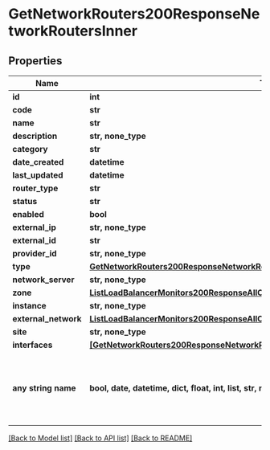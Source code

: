 # GetNetworkRouters200ResponseNetworkRoutersInner


## Properties
Name | Type | Description | Notes
------------ | ------------- | ------------- | -------------
**id** | **int** |  | [optional] 
**code** | **str** |  | [optional] 
**name** | **str** |  | [optional] 
**description** | **str, none_type** |  | [optional] 
**category** | **str** |  | [optional] 
**date_created** | **datetime** |  | [optional] 
**last_updated** | **datetime** |  | [optional] 
**router_type** | **str** |  | [optional] 
**status** | **str** |  | [optional] 
**enabled** | **bool** |  | [optional] 
**external_ip** | **str, none_type** |  | [optional] 
**external_id** | **str** |  | [optional] 
**provider_id** | **str, none_type** |  | [optional] 
**type** | [**GetNetworkRouters200ResponseNetworkRoutersInnerType**](GetNetworkRouters200ResponseNetworkRoutersInnerType.md) |  | [optional] 
**network_server** | **str, none_type** |  | [optional] 
**zone** | [**ListLoadBalancerMonitors200ResponseAllOfLoadBalancerMonitorsInnerLoadBalancerType**](ListLoadBalancerMonitors200ResponseAllOfLoadBalancerMonitorsInnerLoadBalancerType.md) |  | [optional] 
**instance** | **str, none_type** |  | [optional] 
**external_network** | [**ListLoadBalancerMonitors200ResponseAllOfLoadBalancerMonitorsInnerLoadBalancerType**](ListLoadBalancerMonitors200ResponseAllOfLoadBalancerMonitorsInnerLoadBalancerType.md) |  | [optional] 
**site** | **str, none_type** |  | [optional] 
**interfaces** | [**[GetNetworkRouters200ResponseNetworkRoutersInnerInterfacesInner]**](GetNetworkRouters200ResponseNetworkRoutersInnerInterfacesInner.md) |  | [optional] 
**any string name** | **bool, date, datetime, dict, float, int, list, str, none_type** | any string name can be used but the value must be the correct type | [optional]

[[Back to Model list]](../README.md#documentation-for-models) [[Back to API list]](../README.md#documentation-for-api-endpoints) [[Back to README]](../README.md)


